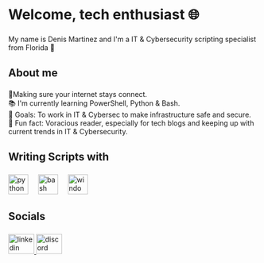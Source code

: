 <h1 align="left">Welcome, tech enthusiast  🌐</h1>

###

<p align="left">My name is Denis Martinez and I'm a IT & Cybersecurity scripting specialist from Florida 🌴</p>

###

<h2 align="left">About me</h2>

###

<p align="left">🛜Making sure your internet stays connect.<br>📚 I'm currently learning PowerShell, Python & Bash.<br>🎯 Goals: To work in IT & Cybersec to make infrastructure safe and secure.<br>🎲 Fun fact: Voracious reader, especially for tech blogs and keeping up with current trends in IT & Cybersecurity.</p>

###

<h2 align="left">Writing Scripts with</h2>

###

<div align="left">
  <img src="https://cdn.jsdelivr.net/gh/devicons/devicon/icons/python/python-original.svg" height="40" alt="python logo"  />
  <img width="12" />
  <img src="https://cdn.jsdelivr.net/gh/devicons/devicon/icons/bash/bash-original.svg" height="40" alt="bash logo"  />
  <img width="12" />
  <img src="https://cdn.jsdelivr.net/gh/devicons/devicon/icons/windows8/windows8-original.svg" height="40" alt="windows8 logo"  />
</div>

###

<div align="left">
</div>

###

<h2 align="left">Socials</h2>

###

<div align="left">
  <a href="https://www.linkedin.com/in/denisomartinez/" target="_blank">
    <img src="https://raw.githubusercontent.com/maurodesouza/profile-readme-generator/master/src/assets/icons/social/linkedin/default.svg" width="52" height="40" alt="linkedin logo"  />
  </a>
  <a href="https://discord.com/channels/@me" target="_blank">
    <img src="https://raw.githubusercontent.com/maurodesouza/profile-readme-generator/master/src/assets/icons/social/discord/default.svg" width="52" height="40" alt="discord logo"  />
  </a>
</div>

###
